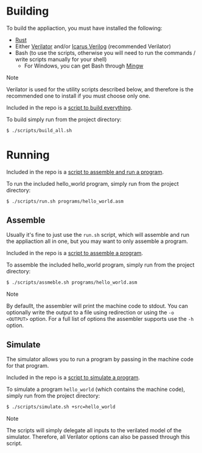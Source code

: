 # Building
To build the appliaction, you must have installed the following:
- [Rust](https://www.rust-lang.org/)
- Either [Verilator](https://www.veripool.org/verilator/) and/or [Icarus Verilog](https://steveicarus.github.io/iverilog/) (recommended Verilator)
- Bash (to use the scripts, otherwise you will need to run the commands / write scripts manually for your shell)
  - For Windows, you can get Bash through [Mingw](https://www.mingw-w64.org/)
    
> [!NOTE]
> Verilator is used for the utility scripts described below, and therefore is the recommended one to install if you must choose only one.
 
Included in the repo is a [script to build everything](../scripts/build_all.sh).

To build simply run from the project directory:
``` bash
$ ./scripts/build_all.sh
```

# Running
Included in the repo is a [script to assemble and run a program](../scripts/run.sh).

To run the included hello_world program, simply run from the project directory:
``` bash
$ ./scripts/run.sh programs/hello_world.asm
```

## Assemble
Usually it's fine to just use the `run.sh` script, which will assemble and run the appliaction all in one, but you may want to only assemble a program.

Included in the repo is a [script to assemble a program](../scripts/assemble.sh).

To assemble the included hello_world program, simply run from the project directory:
``` bash
$ ./scripts/assmeble.sh programs/hello_world.asm
```
> [!NOTE]  
> By defaullt, the assembler will print the machine code to stdout. You can optionally write the output to a file using redirection or using the `-o <OUTPUT>` option. For a full list of options the assembler supports use the `-h` option.

## Simulate
The simulator allows you to run a program by passing in the machine code for that program.

Included in the repo is a [script to simulate a program](../scripts/simulate.sh).

To simulate a program `hello_world` (which contains the machine code), simply run from the project directory:
``` bash
$ ./scripts/simulate.sh +src=hello_world
```

> [!NOTE]  
> The scripts will simply delegate all inputs to the verilated model of the simulator. Therefore, all Verilator options can also be passed through this script.
